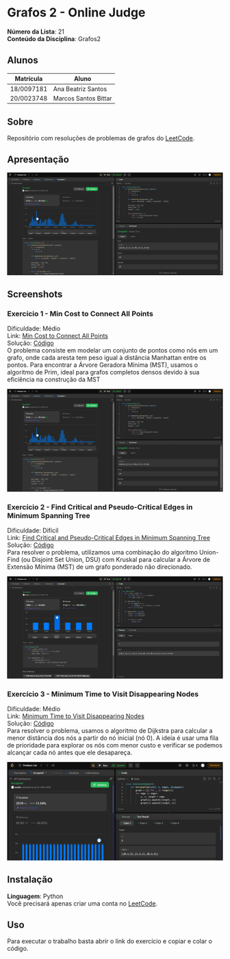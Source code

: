 # Grafos 2 - Online Judge

**Número da Lista**: 21<br>
**Conteúdo da Disciplina**: Grafos2<br>

## Alunos

|Matrícula | Aluno |
| -- | -- |
| 18/0097181  |  Ana Beatriz Santos |
| 20/0023748  |  Marcos Santos Bittar |

## Sobre

Repositório com resoluções de problemas de grafos do [LeetCode](https://leetcode.com/).

## Apresentação
[![Video Thumbnail](assets/img/ex1.png)](assets/apresentacao_grafos2)

## Screenshots

### Exercício 1 - Min Cost to Connect All Points

Dificuldade: Médio <br>
Link: [Min Cost to Connect All Points](https://leetcode.com/problems/min-cost-to-connect-all-points/description/)<br>
Solução: [Código](assets/codes/min_cost.py)<br>
O problema consiste em modelar um conjunto de pontos como nós em um grafo, onde cada aresta tem peso igual à distância Manhattan entre os pontos. Para encontrar a Árvore Geradora Mínima (MST), usamos o algoritmo de Prim, ideal para grafos completos densos devido à sua eficiência na construção da MST

![](assets/img/ex1.png)

### Exercício 2 - Find Critical and Pseudo-Critical Edges in Minimum Spanning Tree

Dificuldade: Difícil <br>
Link: [Find Critical and Pseudo-Critical Edges in Minimum Spanning Tree](https://leetcode.com/problems/find-critical-and-pseudo-critical-edges-in-minimum-spanning-tree/description/)<br>
Solução: [Código](assets/codes/find_pseudo.py)<br>
Para resolver o problema, utilizamos uma combinação do algoritmo Union-Find (ou Disjoint Set Union, DSU) com Kruskal para calcular a Árvore de Extensão Mínima (MST) de um grafo ponderado não direcionado.

![](assets/img/ex2.png)

### Exercício 3 - Minimum Time to Visit Disappearing Nodes

Dificuldade: Médio <br>
Link: [Minimum Time to Visit Disappearing Nodes](https://leetcode.com/problems/minimum-time-to-visit-disappearing-nodes/description/)<br>
Solução: [Código](assets/codes/min_time.py)<br>
Para resolver o problema, usamos o algoritmo de Dijkstra para calcular a menor distância dos nós a partir do nó inicial (nó 0). A ideia é usar uma fila de prioridade para explorar os nós com menor custo e verificar se podemos alcançar cada nó antes que ele desapareça.

![](assets/img/exe3.png)

## Instalação

**Linguagem**: Python<br>
Você precisará apenas criar uma conta no [LeetCode](https://leetcode.com/).

## Uso

Para executar o trabalho basta abrir o link do exercício e copiar e colar o código.
